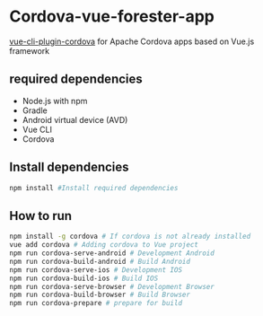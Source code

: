 # Cordova-vue-forester-app

[vue-cli-plugin-cordova](https://github.com/m0dch3n/vue-cli-plugin-cordova) for Apache Cordova apps based on Vue.js framework

## required dependencies
* Node.js with npm
* Gradle
* Android virtual device (AVD)
* Vue CLI
* Cordova

## Install dependencies

```sh
npm install #Install required dependencies
```

## How to run
```sh
npm install -g cordova # If cordova is not already installed
vue add cordova # Adding cordova to Vue project
npm run cordova-serve-android # Development Android
npm run cordova-build-android # Build Android
npm run cordova-serve-ios # Development IOS
npm run cordova-build-ios # Build IOS
npm run cordova-serve-browser # Development Browser
npm run cordova-build-browser # Build Browser
npm run cordova-prepare # prepare for build
```
